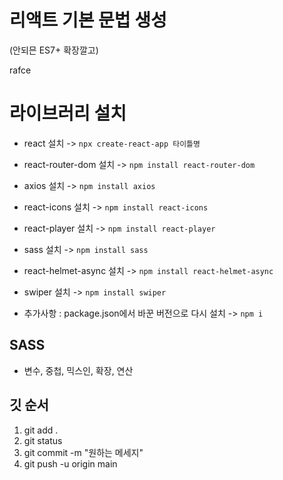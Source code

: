 # 리액트 기본 문법 생성

(안되믄 ES7+ 확장깔고)

rafce


# 라이브러리 설치

- react 설치 -> ` npx create-react-app 타이틀명 `
- react-router-dom 설치 -> ` npm install react-router-dom `
- axios 설치 -> ` npm install axios `
- react-icons 설치 -> ` npm install react-icons `
- react-player 설치 -> ` npm install react-player `
- sass 설치 -> ` npm install sass `
- react-helmet-async 설치 -> ` npm install react-helmet-async `
- swiper 설치 -> ` npm install swiper `

- 추가사항 : package.json에서 바꾼 버전으로 다시 설치 -> `npm i`

## SASS

- 변수, 중첩, 믹스인, 확장, 연산

## 깃 순서

1. git add .
2. git status
3. git commit -m "원하는 메세지"
4. git push -u origin main